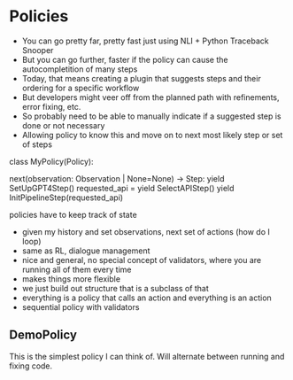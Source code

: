 # Policies

- You can go pretty far, pretty fast just using NLI + Python Traceback Snooper
- But you can go further, faster if the policy can cause the autocompletition of many steps
- Today, that means creating a plugin that suggests steps and their ordering for a specific workflow
- But developers might veer off from the planned path with refinements, error fixing, etc.
- So probably need to be able to manually indicate if a suggested step is done or not necessary
- Allowing policy to know this and move on to next most likely step or set of steps

class MyPolicy(Policy):
  
  next(observation: Observation | None=None) ->
    Step:
      yield SetUpGPT4Step()
      requested_api = yield SelectAPIStep()
      yield InitPipelineStep(requested_api)
      
policies have to keep track of state

- given my history and set observations, next set of actions (how do I loop)
- same as RL, dialogue management
- nice and general, no special concept of validators, where you are running all of them every time
- makes things more flexible
- we just build out structure that is a subclass of that
- everything is a policy that calls an action and everything is an action
- sequential policy with validators

## DemoPolicy

This is the simplest policy I can think of. Will alternate between running and fixing code.